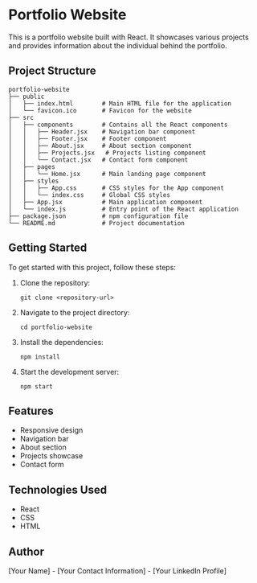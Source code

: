 # Portfolio Website

This is a portfolio website built with React. It showcases various projects and provides information about the individual behind the portfolio.

## Project Structure

```
portfolio-website
├── public
│   ├── index.html        # Main HTML file for the application
│   └── favicon.ico       # Favicon for the website
├── src
│   ├── components        # Contains all the React components
│   │   ├── Header.jsx    # Navigation bar component
│   │   ├── Footer.jsx    # Footer component
│   │   ├── About.jsx     # About section component
│   │   ├── Projects.jsx   # Projects listing component
│   │   └── Contact.jsx   # Contact form component
│   ├── pages
│   │   └── Home.jsx      # Main landing page component
│   ├── styles
│   │   ├── App.css       # CSS styles for the App component
│   │   └── index.css     # Global CSS styles
│   ├── App.jsx           # Main application component
│   └── index.js          # Entry point of the React application
├── package.json          # npm configuration file
└── README.md             # Project documentation
```

## Getting Started

To get started with this project, follow these steps:

1. Clone the repository:
   ```
   git clone <repository-url>
   ```

2. Navigate to the project directory:
   ```
   cd portfolio-website
   ```

3. Install the dependencies:
   ```
   npm install
   ```

4. Start the development server:
   ```
   npm start
   ```

## Features

- Responsive design
- Navigation bar
- About section
- Projects showcase
- Contact form

## Technologies Used

- React
- CSS
- HTML

## Author

[Your Name] - [Your Contact Information] - [Your LinkedIn Profile]